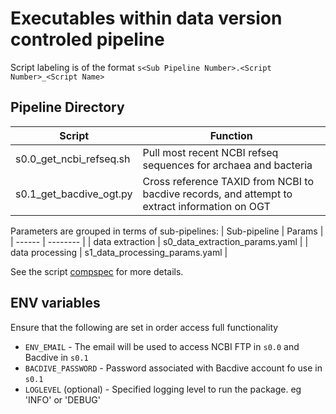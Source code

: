 # Executables within data version controled pipeline

Script labeling is of the format `s<Sub Pipeline Number>.<Script Number>_<Script Name>`

## Pipeline Directory

| Script | Function |
| ------ | -------- |
| s0.0_get_ncbi_refseq.sh | Pull most recent NCBI refseq sequences for archaea and bacteria |
| s0.1_get_bacdive_ogt.py | Cross reference TAXID from NCBI to bacdive records, and attempt to extract information on OGT |

Parameters are grouped in terms of sub-pipelines:
| Sub-pipeline | Params |
| ------ | -------- |
| data extraction | s0_data_extraction_params.yaml |
| data processing | s1_data_processing_params.yaml |

See the script [compspec]('./docs/compspec/pipeline_components.md') for more details.

## ENV variables
Ensure that the following are set in order access full functionality
- `ENV_EMAIL` - The email will be used to access NCBI FTP in `s0.0` and Bacdive in `s0.1`
- `BACDIVE_PASSWORD` - Password associated with Bacdive account fo use in `s0.1`
- `LOGLEVEL` (optional) - Specified logging level to run the package. eg 'INFO' or 'DEBUG'